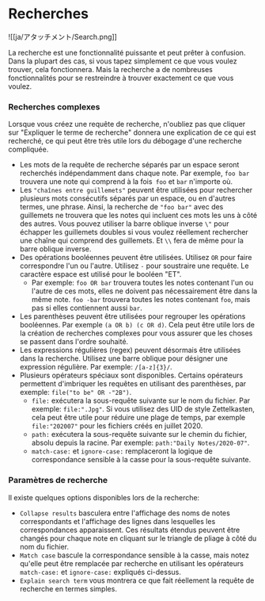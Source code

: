 # Recherches

![[ja/アタッチメント/Search.png]]

La recherche est une fonctionnalité puissante et peut prêter à confusion. Dans la plupart des cas, si vous tapez simplement ce que vous voulez trouver, cela fonctionnera. Mais la recherche a de nombreuses fonctionnalités pour se restreindre à trouver exactement ce que vous voulez.

### Recherches complexes

Lorsque vous créez une requête de recherche, n'oubliez pas que cliquer sur "Expliquer le terme de recherche" donnera une explication de ce qui est recherché, ce qui peut être très utile lors du débogage d'une recherche compliquée.

- Les mots de la requête de recherche séparés par un espace seront recherchés indépendamment dans chaque note. Par exemple, `foo bar` trouvera une note qui comprend à la fois` foo` et `bar` n'importe où.
- Les `"chaînes entre guillemets"` peuvent être utilisées pour rechercher plusieurs mots consécutifs séparés par un espace, ou en d'autres termes, une phrase. Ainsi, la recherche de `"foo bar"` avec des guillemets ne trouvera que les notes qui incluent ces mots les uns à côté des autres. Vous pouvez utiliser la barre oblique inverse `\"` pour échapper les guillemets doubles si vous voulez réellement rechercher une chaîne qui comprend des guillemets. Et `\\` fera de même pour la barre oblique inverse.
- Des opérations booléennes peuvent être utilisées. Utilisez `OR` pour faire correspondre l'un ou l'autre. Utilisez `-` pour soustraire une requête. Le caractère espace est utilisé pour le booléen "ET".
	- Par exemple: `foo OR bar` trouvera toutes les notes contenant l'un ou l'autre de ces mots, elles ne doivent pas nécessairement être dans la même note. `foo -bar` trouvera toutes les notes contenant `foo`, mais pas si elles contiennent aussi `bar`.
- Les parenthèses peuvent être utilisées pour regrouper les opérations booléennes. Par exemple `(a OR b) (c OR d)`. Cela peut être utile lors de la création de recherches complexes pour vous assurer que les choses se passent dans l'ordre souhaité.
- Les expressions régulières (regex) peuvent désormais être utilisées dans la recherche. Utilisez une barre oblique pour désigner une expression régulière. Par exemple: `/[a-z]{3}/`.
- Plusieurs opérateurs spéciaux sont disponibles. Certains opérateurs permettent d'imbriquer les requêtes en utilisant des parenthèses, par exemple: `file("to be" OR -"2B")`.
	- `file:` exécutera la sous-requête suivante sur le nom du fichier. Par exemple: `file:".Jpg"`. Si vous utilisez des UID de style Zettelkasten, cela peut être utile pour réduire une plage de temps, par exemple `file:"202007"` pour les fichiers créés en juillet 2020.
	- `path:` exécutera la sous-requête suivante sur le chemin du fichier, absolu depuis la racine. Par exemple: `path:"Daily Notes/2020-07"`.
	- `match-case:` et `ignore-case:` remplaceront la logique de correspondance sensible à la casse pour la sous-requête suivante.

### Paramètres de recherche

Il existe quelques options disponibles lors de la recherche:

- `Collapse results` basculera entre l'affichage des noms de notes correspondants et l'affichage des lignes dans lesquelles les correspondances apparaissent. Ces résultats étendus peuvent être changés pour chaque note en cliquant sur le triangle de pliage à côté du nom du fichier.
- `Match case` bascule la correspondance sensible à la casse, mais notez qu'elle peut être remplacée par recherche en utilisant les opérateurs `match-case:` et `ignore-case:` expliqués ci-dessus.
- `Explain search term` vous montrera ce que fait réellement la requête de recherche en termes simples.
